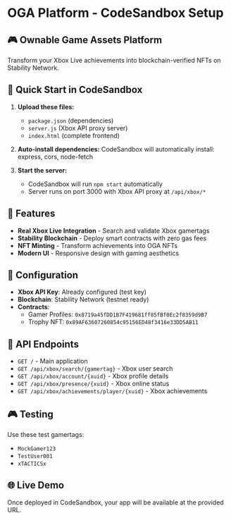 # OGA Platform - CodeSandbox Setup

## 🎮 Ownable Game Assets Platform
Transform your Xbox Live achievements into blockchain-verified NFTs on Stability Network.

## 🚀 Quick Start in CodeSandbox

1. **Upload these files:**
   - `package.json` (dependencies)
   - `server.js` (Xbox API proxy server)
   - `index.html` (complete frontend)

2. **Auto-install dependencies:**
   CodeSandbox will automatically install: express, cors, node-fetch

3. **Start the server:**
   - CodeSandbox will run `npm start` automatically
   - Server runs on port 3000 with Xbox API proxy at `/api/xbox/*`

## 🎯 Features

- **Real Xbox Live Integration** - Search and validate Xbox gamertags
- **Stability Blockchain** - Deploy smart contracts with zero gas fees
- **NFT Minting** - Transform achievements into OGA NFTs
- **Modern UI** - Responsive design with gaming aesthetics

## 🔧 Configuration

- **Xbox API Key**: Already configured (test key)
- **Blockchain**: Stability Network (testnet ready)
- **Contracts**: 
  - Gamer Profiles: `0x8719a45fDD1B7F419681ff85fBf0Ec2f8359d9B7`
  - Trophy NFT: `0x89AF63607260854c95156ED48f3416e33DD5AB11`

## 📡 API Endpoints

- `GET /` - Main application
- `GET /api/xbox/search/{gamertag}` - Xbox user search
- `GET /api/xbox/account/{xuid}` - Xbox profile details
- `GET /api/xbox/presence/{xuid}` - Xbox online status
- `GET /api/xbox/achievements/player/{xuid}` - Xbox achievements

## 🎮 Testing

Use these test gamertags:
- `MockGamer123`
- `TestUser001`
- `xTACTICSx`

## 🌐 Live Demo

Once deployed in CodeSandbox, your app will be available at the provided URL. 
